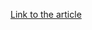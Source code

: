 [Link to the article](https://www.trustwave.com/en-us/resources/blogs/spiderlabs-blog/goldenspy-chapter-two-the-uninstaller/)
